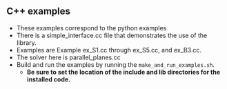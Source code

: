 ## C++ examples 
* These examples correspond to the python examples 
* There is a simple_interface.cc file that demonstrates the use of the library.
* Examples are Example ex_S1.cc through ex_S5.cc, and ex_B3.cc.
* The solver here is parallel_planes.cc
* Build and run the examples by running the ```make_and_run_examples.sh```.
    * **Be sure to set the location of the include and lib directories for the installed code.**
